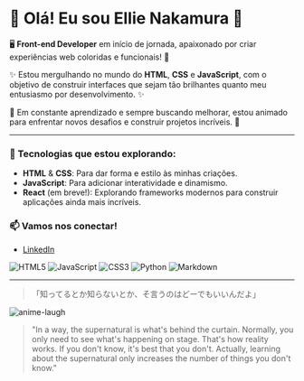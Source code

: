 # 🌟 Olá! Eu sou Ellie Nakamura 🌟

🖥️ **Front-end Developer** em início de jornada, apaixonado por criar experiências web coloridas e funcionais! 💛

✨ Estou mergulhando no mundo do **HTML**, **CSS** e **JavaScript**, com o objetivo de construir interfaces que sejam tão brilhantes quanto meu entusiasmo por desenvolvimento. ✨

🚀 Em constante aprendizado e sempre buscando melhorar, estou animado para enfrentar novos desafios e construir projetos incríveis. 🚀

---

### 💛 Tecnologias que estou explorando:
- **HTML** & **CSS**: Para dar forma e estilo às minhas criações.
- **JavaScript**: Para adicionar interatividade e dinamismo.
- **React** (em breve!): Explorando frameworks modernos para construir aplicações ainda mais incríveis.

### 📫 Vamos nos conectar!
- [LinkedIn](https://www.linkedin.com/in/nakael/)


![HTML5](https://img.shields.io/badge/HTML5-E34F26?style=for-the-badge&logo=html5&logoColor=white)
![JavaScript](https://img.shields.io/badge/JavaScript-323330?style=for-the-badge&logo=javascript&logoColor=F7DF1E)
![CSS3](https://img.shields.io/badge/CSS3-1572B6?style=for-the-badge&logo=css3&logoColor=white)
![Python](https://img.shields.io/badge/Python-14354C?style=for-the-badge&logo=python&logoColor=white)
![Markdown](https://img.shields.io/badge/Markdown-000000?style=for-the-badge&logo=markdown&logoColor=white)


---

> 「知ってるとか知らないとか、そ言うのはどーでもいいんだよ」

![anime-laugh](https://github.com/user-attachments/assets/dab81c7e-56dd-46fa-b0fc-db9513c871dc)

> "In a way, the supernatural is what's behind the curtain. Normally, you only need to see what's happening on stage. That's how reality works. If you don't know, it's best that you don't. Actually, learning about the supernatural only increases the number of things you don't know."

